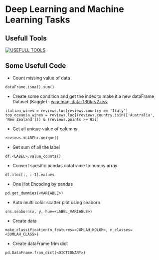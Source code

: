 # Deep Learning and Machine Learning Tasks

## Usefull Tools
[![USEFULL TOOLS](https://skillicons.dev/icons?i=python,tensorflow,vscode)](https://skillicons.dev)

## Some Usefull Code

- Count missing value of data <br>
```
dataFrame.isna().sum()
```

- Create some condition and get the index to make it a new dataFrame <br>
Dataset (Kaggle) : [winemag-data-130k-v2.csv](https://www.kaggle.com/datasets/zynicide/wine-reviews) <br>
```
italian_wines = reviews.loc[reviews.country == 'Italy']
top_oceania_wines = reviews.loc[(reviews.country.isin(['Australia', 'New Zealand'])) & (reviews.points >= 95)]
```

- Get all unique value of columns
```
reviews.<LABEL>.unique()
```

- Get sum of all the label
```
df.<LABEL>.value_counts()
```

- Convert spesific pandas dataframe to numpy array
```
df.iloc[:, :-1].values
```

- One Hot Encoding by pandas
```
pd.get_dummies(<VARIABLE>)
```

- Auto multi color scatter plot using seaborn
```
sns.seaborn(x, y, hue=<LABEL_VARIABLE>)
```

- Create data
```
make_classification(n_features=<JUMLAH_KOLOM>, n_classes=<JUMLAH_CLASS>)
```

- Create dataFrame frim dict
```
pd.DataFrame.from_dict(<DICTIONARY>)
```

